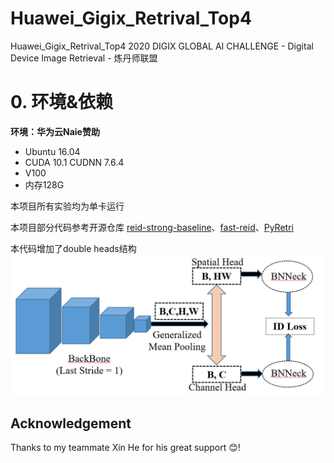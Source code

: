 # Huawei_Gigix_Retrival_Top4
 Huawei_Gigix_Retrival_Top4
2020 DIGIX GLOBAL AI CHALLENGE - Digital Device Image Retrieval - 炼丹师联盟

# 0. 环境&依赖

**环境：华为云Naie赞助**

+ Ubuntu 16.04
+ CUDA 10.1 CUDNN 7.6.4
+ V100
+ 内存128G

本项目所有实验均为单卡运行

本项目部分代码参考开源仓库 [reid-strong-baseline](https://github.com/michuanhaohao/reid-strong-baseline)、[fast-reid](https://github.com/JDAI-CV/fast-reid)、[PyRetri](https://github.com/PyRetri/PyRetri)

本代码增加了double heads结构
![double heads](/img/20201221131556.png)

## Acknowledgement
Thanks to my teammate Xin He for his great support :blush:!
